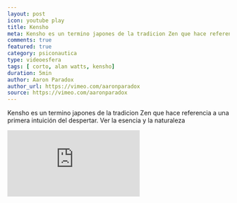 ```yaml
---
layout: post
icon: youtube play
title: Kensho
meta: Kensho es un termino japones de la tradicion Zen que hace referencia a una primera intuición del despertar. Ver la esencia y la naturaleza de Buda.
comments: true
featured: true
category: psiconautica
type: videoesfera
tags: [ corto, alan watts, kensho]
duration: 5min
author: Aaron Paradox
author_url: https://vimeo.com/aaronparadox
source: https://vimeo.com/aaronparadox
---
```


<p>
	Kensho es un termino japones de la tradicion Zen que hace referencia a una primera intuición del despertar. Ver la esencia y la naturaleza 
</p>
<div class="video">
  <div class="video-wrapper">
  <iframe src="https://www.youtube.com/embed/CZTy8aOUPNs" frameborder="0" allowfullscreen></iframe>
  </div>
</div>


